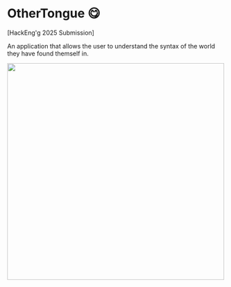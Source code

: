 # OtherTongue 😋

[HackEng'g 2025 Submission] 

An application that allows the user to understand the syntax of the world they have found themself in.

<img src="https://media0.giphy.com/media/v1.Y2lkPTc5MGI3NjExeWg2aHg2aWUwZmRkajZkZXpnYzkyc3VqZWhtNDN3NGQ4ZHIwejV4eSZlcD12MV9pbnRlcm5hbF9naWZfYnlfaWQmY3Q9Zw/27UcnfLhlYa4mi7xw8/giphy.gif" width=500>


